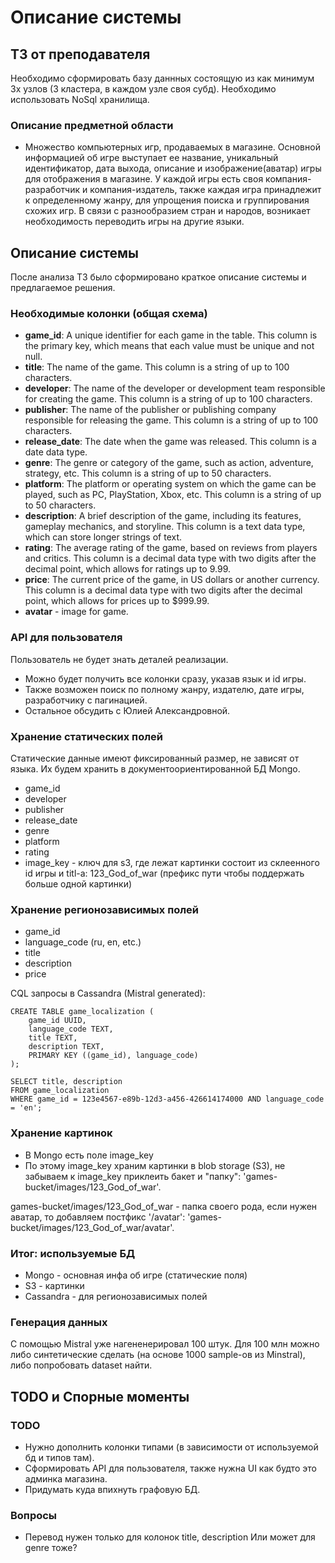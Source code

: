 # Описание системы

## ТЗ от преподавателя
Необходимо сформировать базу даннных состоящую из как минимум 3х узлов (3 кластера, в каждом узле своя субд). Необходимо использовать NoSql хранилища.

### Описание предметной области
* Множество компьютерных игр, продаваемых в магазине. Основной информацией об игре
выступает ее название, уникальный идентификатор, дата выхода, описание и изображение(аватар) игры для отображения в магазине. У каждой игры есть своя компания-разработчик и компания-издатель, также каждая игра принадлежит к определенному жанру, для упрощения поиска и группирования схожих игр. В связи с разнообразием стран и народов, возникает необходимость переводить игры на другие языки.

## Описание системы
После анализа ТЗ было сформировано краткое описание системы и предлагаемое решения.

### Необходимые колонки (общая схема)
* **game_id**: A unique identifier for each game in the table. This column is the primary key, which means that each value must be unique and not null.
* **title**: The name of the game. This column is a string of up to 100 characters.
* **developer**: The name of the developer or development team responsible for creating the game. This column is a string of up to 100 characters.
* **publisher**: The name of the publisher or publishing company responsible for releasing the game. This column is a string of up to 100 characters.
* **release_date**: The date when the game was released. This column is a date data type.
* **genre**: The genre or category of the game, such as action, adventure, strategy, etc. This column is a string of up to 50 characters.
* **platform**: The platform or operating system on which the game can be played, such as PC, PlayStation, Xbox, etc. This column is a string of up to 50 characters.
* **description**: A brief description of the game, including its features, gameplay mechanics, and storyline. This column is a text data type, which can store longer strings of text.
* **rating**: The average rating of the game, based on reviews from players and critics. This column is a decimal data type with two digits after the decimal point, which allows for ratings up to 9.99.
* **price**: The current price of the game, in US dollars or another currency. This column is a decimal data type with two digits after the decimal point, which allows for prices up to $999.99.
* **avatar** - image for game.

### API для пользователя
Пользователь не будет знать деталей реализации. 
* Можно будет получить все колонки сразу, указав язык и id игры. 
* Также возможен поиск по полному жанру, издателю, дате игры, разработчику с пагинацией.
* Остальное обсудить с Юлией Александровной.

### Хранение статических полей
Статические данные имеют фиксированный размер, не зависят от языка. Их будем хранить в документоориентированной БД Mongo.
* game_id
* developer
* publisher
* release_date
* genre
* platform
* rating
* image_key - ключ для s3, где лежат картинки состоит из склеенного id игры и titl-а: 123_God_of_war (префикс пути чтобы поддержать больше одной картинки)

### Хранение регионозависимых полей
* game_id
* language_code (ru, en, etc.)
* title 
* description
* price

CQL запросы в Cassandra (Mistral generated):
```
CREATE TABLE game_localization (
    game_id UUID,
    language_code TEXT,
    title TEXT,
    description TEXT,
    PRIMARY KEY ((game_id), language_code)
);
```
```
SELECT title, description
FROM game_localization
WHERE game_id = 123e4567-e89b-12d3-a456-426614174000 AND language_code = 'en';
```

### Хранение картинок
* В Mongo есть поле image_key
* По этому image_key храним картинки в blob storage (S3), не забываем к image_key приклеить бакет и "папку": 'games-bucket/images/123_God_of_war'.

games-bucket/images/123_God_of_war - папка своего рода, если нужен аватар, то добавляем постфикс '/avatar':
'games-bucket/images/123_God_of_war/avatar'.

### Итог: используемые БД
* Mongo - основная инфа об игре (статические поля)
* S3 - картинки
* Cassandra - для регионозависимых полей

### Генерация данных
С помощью Mistral уже нагененерировал 100 штук. Для 100 млн можно либо синтетические сделать (на основе 1000 sample-ов из Minstral), либо попробовать dataset найти.

## TODO и Спорные моменты
### TODO
* Нужно дополнить колонки типами (в зависимости от используемой бд и типов там).
* Сформировать API для пользователя, также нужна UI как будто это админка магазина.
* Придумать куда впихнуть графовую БД.

### Вопросы
* Перевод нужен только для колонок title, description
Или может для genre тоже?